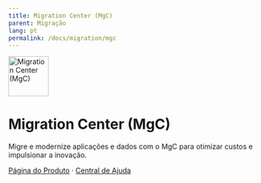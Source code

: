 ```yaml
---
title: Migration Center (MgC)
parent: Migração
lang: pt
permalink: /docs/migration/mgc
---
```


<img src="https://res-static.hc-cdn.cn/cloudbu-site/public/new-product-icon/Migration/MGC.png" width="80" height="80" alt="Migration Center (MgC)">

# Migration Center (MgC)

Migre e modernize aplicações e dados com o MgC para otimizar custos e impulsionar a inovação.

[Página do Produto](https://www.huaweicloud.com/intl/pt-br/product/mgc.html) &middot;
[Central de Ajuda](https://support.huaweicloud.com/intl/pt-br/mgc/index.html)
